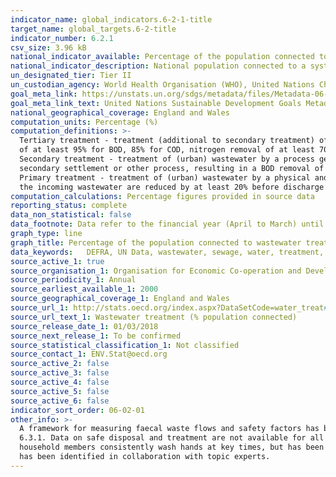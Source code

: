 ```yaml
---
indicator_name: global_indicators.6-2-1-title
target_name: global_targets.6-2-title
indicator_number: 6.2.1
csv_size: 3.96 kB
national_indicator_available: Percentage of the population connected to wastewater treatment
national_indicator_description: National population connected to a systems of conduits which collects and conducts urban wastewater. Collecting systems are often operated by public authorities or semi-public associations.
un_designated_tier: Tier II
un_custodian_agency: World Health Organisation (WHO), United Nations Children's Fund (UNICEFF)
goal_meta_link: https://unstats.un.org/sdgs/metadata/files/Metadata-06-02-01.pdf
goal_meta_link_text: United Nations Sustainable Development Goals Metadata (PDF 271 KB)
national_geographical_coverage: England and Wales
computation_units: Percentage (%)
computation_definitions: >-
  Tertiary treatment - treatment (additional to secondary treatment) of nitrogen and/or phosphorus and/or any other pollutant affecting the quality or a specific use of water (microbiological pollution, colour etc.). The different possible treatment efficiencies (organic pollution removal
  of at least 95% for BOD, 85% for COD, nitrogen removal of at least 70%, phosphorus removal of at least 80%, and microbiological removal) cannot be added and are exclusive.
  Secondary treatment - treatment of (urban) wastewater by a process generally involving biological treatment with a
  secondary settlement or other process, resulting in a BOD removal of at least 70% and a COD removal of at least 75%.
  Primary treatment - treatment of (urban) wastewater by a physical and/or chemical process involving settlement of suspended solids, or other process in which the BOD5 of
  the incoming wastewater are reduced by at least 20% before discharge and the total suspended solids of the incoming wastewater are reduced by at least 50%.
computation_calculations: Percentage figures provided in source data
reporting_status: complete
data_non_statistical: false
data_footnote: Data refer to the financial year (April to March) until 2000. Independent treatment in 2012 is estimated by assuming that there are 2 persons per property.
graph_type: line
graph_title: Percentage of the population connected to wastewater treatment
data_keywords:   DEFRA, UN Data, wastewater, sewage, water, treatment, environment
source_active_1: true
source_organisation_1: Organisation for Economic Co-operation and Development (OECD)
source_periodicity_1: Annual
source_earliest_available_1: 2000
source_geographical_coverage_1: England and Wales
source_url_1: http://stats.oecd.org/index.aspx?DataSetCode=water_treat#
source_url_text_1: Wastewater treatment (% population connected)
source_release_date_1: 01/03/2018
source_next_release_1: To be confirmed
source_statistical_classification_1: Not classified
source_contact_1: ENV.Stat@oecd.org
source_active_2: false
source_active_3: false
source_active_4: false
source_active_5: false
source_active_6: false
indicator_sort_order: 06-02-01
other_info: >-
  A framework for measuring faecal waste flows and safety factors has been developed and piloted in 12 countries (World Bank Water and Sanitation Program, 2014), and is being adopted and scaled up within the sanitation sector. This framework has served as the basis for indicators 6.2.1 and
  6.3.1. Data on safe disposal and treatment are not available for all countries. However, sufficient data were available to make global and regional estimates of safely managed sanitation services in 2017. Presence of a handwashing station with soap and water does not guarantee that
  household members consistently wash hands at key times, but has been accepted as the most suitable proxy. Data were available for 70 countries in 2017. At present, UK data does not account for homeless rough sleepers. Data follows the UN specification for this indicator. This indicator
  has been identified in collaboration with topic experts.
---
```

